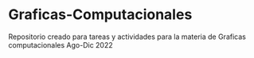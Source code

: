 # Graficas-Computacionales
Repositorio creado para tareas y actividades para la materia de Graficas computacionales Ago-Dic 2022
